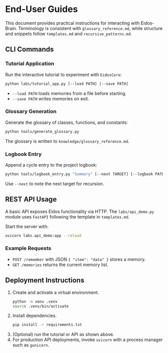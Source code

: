 # End-User Guides

This document provides practical instructions for interacting with Eidos-Brain. Terminology is consistent with `glossary_reference.md`, while structure and snippets follow `templates.md` and `recursive_patterns.md`.

## CLI Commands

### Tutorial Application
Run the interactive tutorial to experiment with `EidosCore`:
```bash
python labs/tutorial_app.py [--load PATH] [--save PATH]
```
- `--load PATH` loads memories from a file before starting.
- `--save PATH` writes memories on exit.

### Glossary Generation
Generate the glossary of classes, functions, and constants:
```bash
python tools/generate_glossary.py
```
The glossary is written to `knowledge/glossary_reference.md`.

### Logbook Entry
Append a cycle entry to the project logbook:
```bash
python tools/logbook_entry.py "Summary" [--next TARGET] [--logbook PATH]
```
Use `--next` to note the next target for recursion.

## REST API Usage

A basic API exposes Eidos functionality via HTTP. The `labs/api_demo.py` module uses `FastAPI` following the template in `templates.md`.

Start the server with:
```bash
uvicorn labs.api_demo:app --reload
```

### Example Requests
- `POST /remember` with JSON `{ "item": "data" }` stores a memory.
- `GET /memories` returns the current memory list.

## Deployment Instructions

1. Create and activate a virtual environment.
   ```bash
   python -m venv .venv
   source .venv/bin/activate
   ```
2. Install dependencies.
   ```bash
   pip install -r requirements.txt
   ```
3. (Optional) run the tutorial or API as shown above.
4. For production API deployments, invoke `uvicorn` with a process manager such as `gunicorn`.

